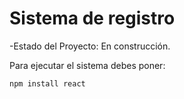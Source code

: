<h1> Sistema de registro</h1>

-Estado del Proyecto: En construcción.

Para ejecutar el sistema debes poner:

```npm install react```
